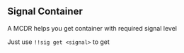 Signal Container
-----

A MCDR helps you get container with required signal level


Just use `!!sig get <signal>` to get